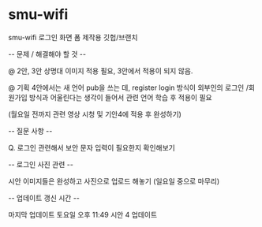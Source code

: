 # smu-wifi

smu-wifi 로그인 화면 폼 제작용 깃헙/브랜치


-- 문제 / 해결해야 할 것 --

@ 2안, 3안 상명대 이미지 적용 필요, 3안에서 적용이 되지 않음.

@ 기획 4안에서는 새 언어 pub을 쓰는 데, register login 방식이 외부인의 로그인 /회원가입 방식과 어울린다는 생각이 들어서 관련 언어 학습 후 적용이 필요

(월요일 전까지 관련 영상 시청 및 기안4에 적용 후 완성하기)




-- 질문 사항 --


Q. 로그인 관련해서 보안 문자 입력이 필요한지 확인해보기



-- 로그인 사진 관련 --


시안 이미지들은 완성하고 사진으로 업로드 해놓기 (일요일 중으로 마무리)


-- 업데이트 갱신 시간 --

마지막 업데이트 토요일 오후 11:49 시안 4 업데이트
